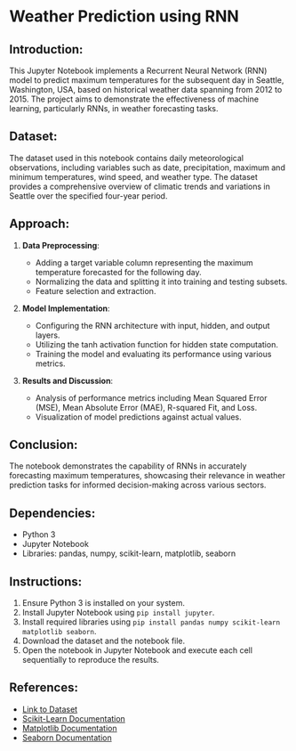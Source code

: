 # Weather Prediction using RNN

## Introduction:
This Jupyter Notebook implements a Recurrent Neural Network (RNN) model to predict maximum temperatures for the subsequent day in Seattle, Washington, USA, based on historical weather data spanning from 2012 to 2015. The project aims to demonstrate the effectiveness of machine learning, particularly RNNs, in weather forecasting tasks.

## Dataset:
The dataset used in this notebook contains daily meteorological observations, including variables such as date, precipitation, maximum and minimum temperatures, wind speed, and weather type. The dataset provides a comprehensive overview of climatic trends and variations in Seattle over the specified four-year period.

## Approach:
1. **Data Preprocessing**: 
   - Adding a target variable column representing the maximum temperature forecasted for the following day.
   - Normalizing the data and splitting it into training and testing subsets.
   - Feature selection and extraction.

2. **Model Implementation**:
   - Configuring the RNN architecture with input, hidden, and output layers.
   - Utilizing the tanh activation function for hidden state computation.
   - Training the model and evaluating its performance using various metrics.

3. **Results and Discussion**:
   - Analysis of performance metrics including Mean Squared Error (MSE), Mean Absolute Error (MAE), R-squared Fit, and Loss.
   - Visualization of model predictions against actual values.
   
## Conclusion:
The notebook demonstrates the capability of RNNs in accurately forecasting maximum temperatures, showcasing their relevance in weather prediction tasks for informed decision-making across various sectors.

## Dependencies:
- Python 3
- Jupyter Notebook
- Libraries: pandas, numpy, scikit-learn, matplotlib, seaborn

## Instructions:
1. Ensure Python 3 is installed on your system.
2. Install Jupyter Notebook using `pip install jupyter`.
3. Install required libraries using `pip install pandas numpy scikit-learn matplotlib seaborn`.
4. Download the dataset and the notebook file.
5. Open the notebook in Jupyter Notebook and execute each cell sequentially to reproduce the results.

## References:
- [Link to Dataset](https://github.com/deeppadmani/Datasets/blob/main/weather/seattle-weather.csv)
- [Scikit-Learn Documentation](https://scikit-learn.org/stable/documentation.html)
- [Matplotlib Documentation](https://matplotlib.org/stable/contents.html)
- [Seaborn Documentation](https://seaborn.pydata.org/tutorial.html)
